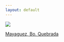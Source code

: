 ```yaml
---
layout: default
---
```


<div class="preview-panel">
	<a href="/Edweb/2015/10/21/Mayaguez-Bo.-Quebrada/">
		<img class="preview-images" src="/Edweb/Propiedades/venta/Mayaguez Bo. Quebrada/3.jpg">
		<p>Mayaguez, Bo. Quebrada</p>
	</a>
</div>
